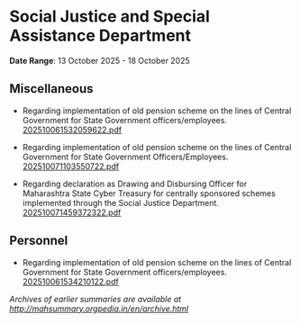 # Social Justice and Special Assistance Department

**Date Range**: 13 October 2025 - 18 October 2025


## Miscellaneous
- Regarding implementation of old pension scheme on the lines of Central Government for State Government officers/employees.\
  [202510061532059622.pdf](https://gr.maharashtra.gov.in/Site/Upload/Government%20Resolutions/English/202510061532059622.pdf)

- Regarding implementation of old pension scheme on the lines of Central Government for State Government Officers/Employees.\
  [202510071103550722.pdf](https://gr.maharashtra.gov.in/Site/Upload/Government%20Resolutions/English/202510071103550722.pdf)

- Regarding declaration as Drawing and Disbursing Officer for Maharashtra State Cyber Treasury for centrally sponsored schemes implemented through the Social Justice Department.\
  [202510071459372322.pdf](https://gr.maharashtra.gov.in/Site/Upload/Government%20Resolutions/English/202510071459372322.pdf)

## Personnel
- Regarding implementation of old pension scheme on the lines of Central Government for State Government officers/employees.\
  [202510061534210122.pdf](https://gr.maharashtra.gov.in/Site/Upload/Government%20Resolutions/English/202510061534210122.pdf)


*Archives of earlier summaries are available at http://mahsummary.orgpedia.in/en/archive.html*
